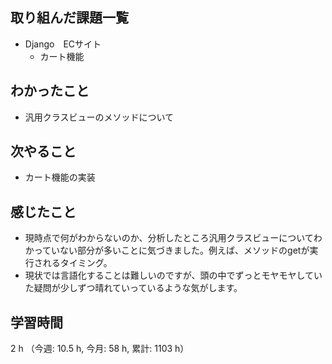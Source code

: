 ## 取り組んだ課題一覧
- Django　ECサイト
    - カート機能

## わかったこと
- 汎用クラスビューのメソッドについて

## 次やること
- カート機能の実装

## 感じたこと
- 現時点で何がわからないのか、分析したところ汎用クラスビューについてわかっていない部分が多いことに気づきました。例えば、メソッドのgetが実行されるタイミング。
- 現状では言語化することは難しいのですが、頭の中でずっとモヤモヤしていた疑問が少しずつ晴れていっているような気がします。

## 学習時間
2 h （今週: 10.5 h, 今月: 58 h, 累計: 1103 h）